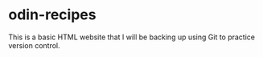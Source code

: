 # odin-recipes

This is a basic HTML website that I will be backing up using Git to practice version control.
